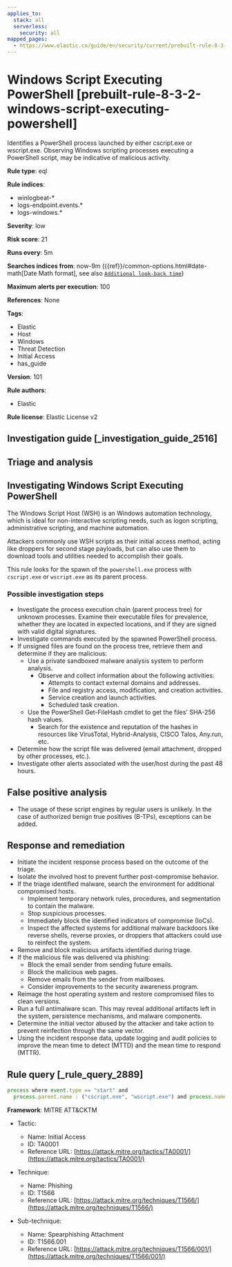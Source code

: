 ```yaml
---
applies_to:
  stack: all
  serverless:
    security: all
mapped_pages:
  - https://www.elastic.co/guide/en/security/current/prebuilt-rule-8-3-2-windows-script-executing-powershell.html
---
```


# Windows Script Executing PowerShell [prebuilt-rule-8-3-2-windows-script-executing-powershell]

Identifies a PowerShell process launched by either cscript.exe or wscript.exe. Observing Windows scripting processes executing a PowerShell script, may be indicative of malicious activity.

**Rule type**: eql

**Rule indices**:

* winlogbeat-*
* logs-endpoint.events.*
* logs-windows.*

**Severity**: low

**Risk score**: 21

**Runs every**: 5m

**Searches indices from**: now-9m ({{ref}}/common-options.html#date-math[Date Math format], see also [`Additional look-back time`](docs-content://solutions/security/detect-and-alert/create-detection-rule.md#rule-schedule))

**Maximum alerts per execution**: 100

**References**: None

**Tags**:

* Elastic
* Host
* Windows
* Threat Detection
* Initial Access
* has_guide

**Version**: 101

**Rule authors**:

* Elastic

**Rule license**: Elastic License v2

## Investigation guide [_investigation_guide_2516]

## Triage and analysis

## Investigating Windows Script Executing PowerShell

The Windows Script Host (WSH) is an Windows automation technology, which is ideal for non-interactive scripting needs,
such as logon scripting, administrative scripting, and machine automation.

Attackers commonly use WSH scripts as their initial access method, acting like droppers for second stage payloads, but
can also use them to download tools and utilities needed to accomplish their goals.

This rule looks for the spawn of the `powershell.exe` process with `cscript.exe` or `wscript.exe` as its parent process.

### Possible investigation steps

- Investigate the process execution chain (parent process tree) for unknown processes. Examine their executable files
for prevalence, whether they are located in expected locations, and if they are signed with valid digital signatures.
- Investigate commands executed by the spawned PowerShell process.
- If unsigned files are found on the process tree, retrieve them and determine if they are malicious:
  - Use a private sandboxed malware analysis system to perform analysis.
    - Observe and collect information about the following activities:
      - Attempts to contact external domains and addresses.
      - File and registry access, modification, and creation activities.
      - Service creation and launch activities.
      - Scheduled task creation.
  - Use the PowerShell Get-FileHash cmdlet to get the files' SHA-256 hash values.
    - Search for the existence and reputation of the hashes in resources like VirusTotal, Hybrid-Analysis, CISCO Talos, Any.run, etc.
- Determine how the script file was delivered (email attachment, dropped by other processes, etc.).
- Investigate other alerts associated with the user/host during the past 48 hours.

## False positive analysis

- The usage of these script engines by regular users is unlikely. In the case of authorized benign true positives
(B-TPs), exceptions can be added.

## Response and remediation

- Initiate the incident response process based on the outcome of the triage.
- Isolate the involved host to prevent further post-compromise behavior.
- If the triage identified malware, search the environment for additional compromised hosts.
  - Implement temporary network rules, procedures, and segmentation to contain the malware.
  - Stop suspicious processes.
  - Immediately block the identified indicators of compromise (IoCs).
  - Inspect the affected systems for additional malware backdoors like reverse shells, reverse proxies, or droppers that
  attackers could use to reinfect the system.
- Remove and block malicious artifacts identified during triage.
- If the malicious file was delivered via phishing:
  - Block the email sender from sending future emails.
  - Block the malicious web pages.
  - Remove emails from the sender from mailboxes.
  - Consider improvements to the security awareness program.
- Reimage the host operating system and restore compromised files to clean versions.
- Run a full antimalware scan. This may reveal additional artifacts left in the system, persistence mechanisms, and
malware components.
- Determine the initial vector abused by the attacker and take action to prevent reinfection through the same vector.
- Using the incident response data, update logging and audit policies to improve the mean time to detect (MTTD) and the
mean time to respond (MTTR).

## Rule query [_rule_query_2889]

```js
process where event.type == "start" and
  process.parent.name : ("cscript.exe", "wscript.exe") and process.name : "powershell.exe"
```

**Framework**: MITRE ATT&CKTM

* Tactic:

    * Name: Initial Access
    * ID: TA0001
    * Reference URL: [https://attack.mitre.org/tactics/TA0001/](https://attack.mitre.org/tactics/TA0001/)

* Technique:

    * Name: Phishing
    * ID: T1566
    * Reference URL: [https://attack.mitre.org/techniques/T1566/](https://attack.mitre.org/techniques/T1566/)

* Sub-technique:

    * Name: Spearphishing Attachment
    * ID: T1566.001
    * Reference URL: [https://attack.mitre.org/techniques/T1566/001/](https://attack.mitre.org/techniques/T1566/001/)



